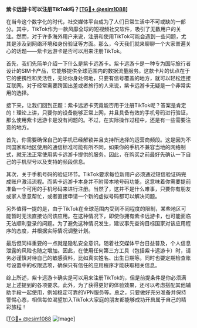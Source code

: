 **紫卡远游卡可以注册TikTok吗？[[TG💪+ @esim1088](https://t.me/s/esim1088)]**

在当今这个数字化的时代，社交媒体平台成为了人们日常生活中不可或缺的一部分。其中，TikTok作为一款风靡全球的短视频社交软件，吸引了无数用户的关注。然而，对于许多海外用户来说，注册和使用TikTok可能会遇到一些问题，尤其是涉及到网络环境和身份验证等方面。那么，今天我们就来聊聊一个大家普遍关心的话题——紫卡远游卡是否可以用来注册TikTok。

首先，我们先简单介绍一下什么是紫卡远游卡。紫卡远游卡是一种专为国际旅行者设计的SIM卡产品，它能够提供全球范围内的数据流量服务。这款卡片的优点在于它的便携性和灵活性，无论你身处何地，只要有信号覆盖的地方，就可以轻松连接互联网。对于经常需要跨国出差或者旅行的人来说，紫卡远游卡无疑是一个非常实用的选择。

接下来，让我们回到正题：紫卡远游卡究竟能否用于注册TikTok呢？答案是肯定的！理论上讲，只要你的设备能够正常上网，并且具备有效的手机号码进行验证，那么使用紫卡远游卡是没有问题的。不过，在实际操作过程中，还是有一些需要注意的地方。

首先，你需要确保自己的手机已经解锁并且支持所选择的运营商频段。这是因为不同国家和地区使用的通信标准可能有所不同，如果你的手机不兼容当地的网络制式，就无法正常使用紫卡远游卡提供的服务。因此，在购买之前最好先确认一下自己的手机型号以及支持的频段信息。

其次，关于手机号码的验证环节。TikTok要求每位新用户必须通过短信验证码完成账户激活流程。而紫卡远游卡本身并不附带本地号码功能，这意味着你需要提前准备一个可用的手机号码来进行注册。当然了，这并不是什么难事，只要你有朋友或家人愿意帮忙，或者直接申请一个新的虚拟号码都可以解决问题。

另外值得一提的是，由于TikTok在全球范围内受到不同程度的限制，某些地区可能暂时无法直接访问该应用。在这种情况下，即使你拥有紫卡远游卡，也可能面临无法顺利登录的问题。为了避免这种情况发生，建议事先查询目标国家对该应用程序的态度，并根据实际情况调整计划。

最后但同样重要的一点就是隐私安全意识。随着社交媒体平台日益普及，个人信息泄露的风险也随之增加。因此，在使用任何第三方工具（包括紫卡远游卡）时，请务必谨慎对待自己的敏感资料，比如真实姓名、出生日期等。同时也要定期检查账号设置中的权限选项，确保只有信任的应用程序才能获取相关信息。

综上所述，紫卡远游卡确实是可以用来注册TikTok的，但是前提条件是你必须满足上述提到的各项要求。此外，为了获得更好的体验效果，还可以考虑搭配其他辅助手段一起使用，例如稳定可靠的VPN服务等。总之，只要做好充分准备并保持警惕心态，相信每位渴望加入TikTok大家庭的朋友都能够成功开启属于自己的精彩旅程！

[[TG💪+ @esim1088](https://t.me/s/esim1088) ![Image](https://i.postimg.cc/4NQfJmqS/Snipaste-2025-05-13-00-14-12.png)]